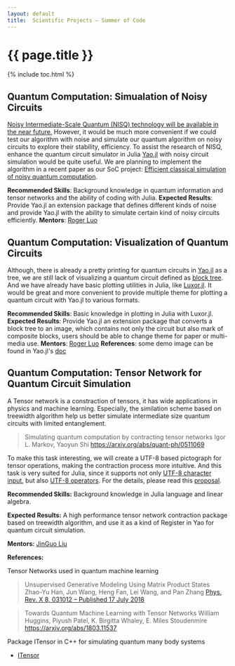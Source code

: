 ```yaml
---
layout: default
title:  Scientific Projects – Summer of Code
---
```


# {{ page.title }}

{% include toc.html %}



## Quantum Computation: Simualation of Noisy Circuits

[Noisy Intermediate-Scale Quantum (NISQ) technology will be available in the near future.](https://arxiv.org/abs/1801.00862) However, it would be much more convenient if we could test our algorithm with noise and simulate our quantum algorithm on noisy circuits to explore their stability, efficiency. To assist the research of NISQ, enhance the quantum circuit simulator in Julia [Yao.jl](https://github.com/QuantumBFS/Yao.jl) with noisy circuit simulation would be quite useful. We are planning to implement the algorithm in a recent paper as our SoC project: [Efficient classical simulation of noisy quantum computation](https://arxiv.org/pdf/1810.03176.pdf).

**Recommended Skills**: Background knowledge in quantum information and tensor networks and the ability of coding with Julia.
**Expected Results**: Provide Yao.jl an extension package that defines different kinds of noise and provide Yao.jl with the ability to simulate certain kind of noisy circuits efficiently.
**Mentors**: [Roger Luo](https://github.com/Roger-luo/)

## Quantum Computation: Visualization of Quantum Circuits

Although, there is already a pretty printing for quantum circuits in [Yao.jl](https://github.com/QuantumBFS/Yao.jl) as a tree, we are still lack of visualizing a quantum circuit defined as [block tree](https://quantumbfs.github.io/Yao.jl/latest/man/blocks/). And we have already have basic plotting utilities in Julia, like [Luxor.jl](https://github.com/JuliaGraphics/Luxor.jl). It would be great and more convenient to provide multiple theme for plotting a quantum circuit with Yao.jl to various formats.

**Recommended Skills**: Basic knowledge in plotting in Julia with Luxor.jl.
**Expected Results**: Provide Yao.jl an extension package that converts a block tree to an image, which contains not only the circuit but also mark of composite blocks, users should be able to change theme for paper or multi-media use.
**Mentors**: [Roger Luo](https://github.com/Roger-luo/)
**References**: some demo image can be found in Yao.jl's [doc](https://quantumbfs.github.io/Yao.jl/latest/tutorial/QFT/)


## Quantum Computation: Tensor Network for Quantum Circuit Simulation

A Tensor network is a constraction of tensors, it has wide applications in physics and machine learning. Especially, the similation scheme based on treewidth algorithm help us better simulate intermediate size quantum circuits with limited entanglement.

> Simulating quantum computation by contracting tensor networks
> Igor L. Markov, Yaoyun Shi
> https://arxiv.org/abs/quant-ph/0511069

To make this task interesting, we will create a UTF-8 based pictograph for tensor operations, making the contraction process more intuitive. And this task is very suited for Julia, since it supports not only [UTF-8 character input](https://docs.julialang.org/en/v0.6.0/manual/unicode-input/), but also [UTF-8 operators](https://github.com/JuliaLang/julia/blob/c200b4cdb9620b6df369ae3c735cf3af30b6a47f/src/julia-parser.scm). For the details, please read this [proposal](https://github.com/QuantumBFS/FunnyTN.jl/blob/master/docs/src/dev/proposal.md).

**Recommended Skills:** Background knowledge in Julia language and linear algebra.

**Expected Results:** A high performance tensor network contraction package based on treewidth algorithm, and use it as a kind of Register in Yao for quantum circuit simulation.

**Mentors:** [JinGuo Liu](https://github.com/GiggleLiu)

**References:**

Tensor Networks used in quantum machine learning

> Unsupervised Generative Modeling Using Matrix Product States
> Zhao-Yu Han, Jun Wang, Heng Fan, Lei Wang, and Pan Zhang
> [Phys. Rev. X 8, 031012 – Published 17 July 2018](https://journals.aps.org/prx/abstract/10.1103/PhysRevX.8.031012)

> Towards Quantum Machine Learning with Tensor Networks
> William Huggins, Piyush Patel, K. Birgitta Whaley, E. Miles Stoudenmire
> https://arxiv.org/abs/1803.11537

Package ITensor in C++ for simulating quantum many body systems
* [ITensor](http://itensor.org/)
